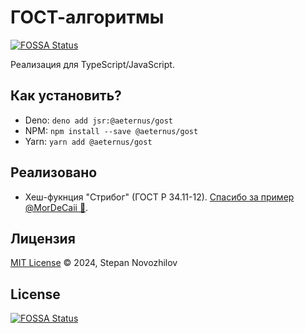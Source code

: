 # ГОСТ-алгоритмы
[![FOSSA Status](https://app.fossa.com/api/projects/git%2Bgithub.com%2Faeternus-capital%2Fgost.svg?type=shield)](https://app.fossa.com/projects/git%2Bgithub.com%2Faeternus-capital%2Fgost?ref=badge_shield)

Реализация для TypeScript/JavaScript.

## Как установить?
* Deno: `deno add jsr:@aeternus/gost`
* NPM: `npm install --save @aeternus/gost`
* Yarn: `yarn add @aeternus/gost`

## Реализовано
* Хеш-фукнция "Стрибог" (ГОСТ Р 34.11-12). [Спасибо за пример @MorDeCaii 🙏](https://github.com/MorDeCaii/js-crypto-gost).

## Лицензия
[MIT License](LICENSE) © 2024, Stepan Novozhilov


## License
[![FOSSA Status](https://app.fossa.com/api/projects/git%2Bgithub.com%2Faeternus-capital%2Fgost.svg?type=large)](https://app.fossa.com/projects/git%2Bgithub.com%2Faeternus-capital%2Fgost?ref=badge_large)